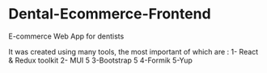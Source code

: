 # Dental-Ecommerce-Frontend

E-commerce Web App for dentists 

It was created using many tools, the most important of which are :
1- React & Redux toolkit
2- MUI 5
3-Bootstrap 5
4-Formik
5-Yup

